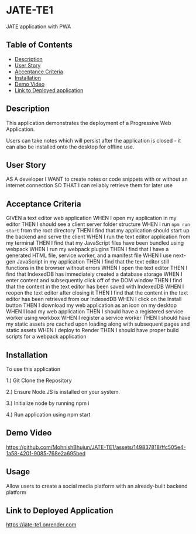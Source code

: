 # JATE-TE1

JATE application with PWA

## Table of Contents
  - [Description](#description)
  - [User Story](#userstory)
  - [Acceptance Criteria](#acceptance-criteria)
  - [Installation](#installation)
  - [Demo Video](#demo-video)
  - [Link to Deployed application](#link-to-deployed-application)

## Description

This application demonstrates the deployment of a Progressive Web Application. 

Users can take notes which will persist after the application is closed - it can also be installed onto the desktop for offline use. 

## User Story

AS A developer
I WANT to create notes or code snippets with or without an internet connection
SO THAT I can reliably retrieve them for later use


## Acceptance Criteria

GIVEN a text editor web application
WHEN I open my application in my editor
THEN I should see a client server folder structure
WHEN I run `npm run start` from the root directory
THEN I find that my application should start up the backend and serve the client
WHEN I run the text editor application from my terminal
THEN I find that my JavaScript files have been bundled using webpack
WHEN I run my webpack plugins
THEN I find that I have a generated HTML file, service worker, and a manifest file
WHEN I use next-gen JavaScript in my application
THEN I find that the text editor still functions in the browser without errors
WHEN I open the text editor
THEN I find that IndexedDB has immediately created a database storage
WHEN I enter content and subsequently click off of the DOM window
THEN I find that the content in the text editor has been saved with IndexedDB
WHEN I reopen the text editor after closing it
THEN I find that the content in the text editor has been retrieved from our IndexedDB
WHEN I click on the Install button
THEN I download my web application as an icon on my desktop
WHEN I load my web application
THEN I should have a registered service worker using workbox
WHEN I register a service worker
THEN I should have my static assets pre cached upon loading along with subsequent pages and static assets
WHEN I deploy to Render
THEN I should have proper build scripts for a webpack application


## Installation

To use this application 

1.) Git Clone the Repository 

2.) Ensure Node.JS is installed on your system. 

3.) Initialize node by running npm i

4.) Run application using npm start

## Demo Video

https://github.com/MohnishBhujun/JATE-TE1/assets/149837818/ffc505e4-1a58-4201-9085-768e2a695bed

## Usage

Allow users to create a social media platform with an already-built backend platform

## Link to Deployed Application

https://jate-te1.onrender.com
